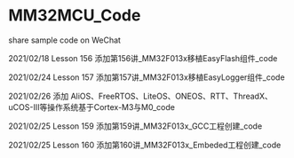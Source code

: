# MM32MCU_Code
share sample code on WeChat

2021/02/18 Lesson 156   添加第156讲_MM32F013x移植EasyFlash组件_code

2021/02/24 Lesson 157   添加第157讲_MM32F013x移植EasyLogger组件_code

2021/02/26 添加 AliOS、FreeRTOS、LiteOS、ONEOS、RTT、ThreadX、uCOS-Ⅲ等操作系统基于Cortex-M3与M0_code

2021/02/25 Lesson 159   添加第159讲_MM32F013x_GCC工程创建_code

2021/02/25 Lesson 160   添加第160讲_MM32F013x_Embeded工程创建_code